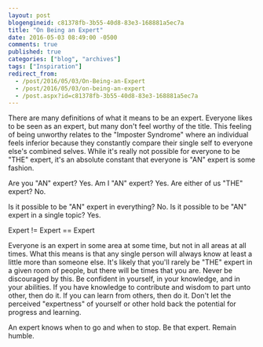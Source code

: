 ```yaml
---
layout: post
blogengineid: c81378fb-3b55-40d8-83e3-168881a5ec7a
title: "On Being an Expert"
date: 2016-05-03 08:49:00 -0500
comments: true
published: true
categories: ["blog", "archives"]
tags: ["Inspiration"]
redirect_from: 
  - /post/2016/05/03/On-Being-an-Expert
  - /post/2016/05/03/on-being-an-expert
  - /post.aspx?id=c81378fb-3b55-40d8-83e3-168881a5ec7a
---
```

<!-- more -->

There are many definitions of what it means to be an expert. Everyone likes to be seen as an expert, but many don't feel worthy of the title. This feeling of being unworthy relates to the "Imposter Syndrome" where an individual feels inferior because they constantly compare their single self to everyone else's combined selves. While it's really not possible for everyone to be "THE" expert, it's an absolute constant that everyone is "AN" expert is some fashion.

Are you "AN" expert? Yes.
Am I "AN" expert? Yes.
Are either of us "THE" expert? No.

Is it possible to be "AN" expert in everything? No.
Is it possible to be "AN" expert in a single topic? Yes.

Expert != Expert == Expert

Everyone is an expert in some area at some time, but not in all areas at all times. What this means is that any single person will always know at least a little more than someone else. It's likely that you'll rarely be "THE" expert in a given room of people, but there will be times that you are. Never be discouraged by this. Be confident in yourself, in your knowledge, and in your abilities. If you have knowledge to contribute and wisdom to part unto other, then do it. If you can learn from others, then do it. Don't let the perceived "expertness" of yourself or other hold back the potential for progress and learning.

An expert knows when to go and when to stop. Be that expert. Remain humble.
